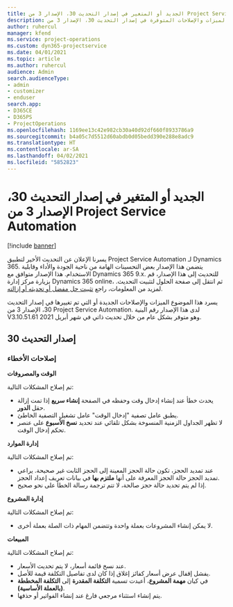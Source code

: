 ```yaml
---
title: الجديد أو المتغير في إصدار التحديث 30، الإصدار 3 من Project Service Automation
description: يسرد هذا الموضوع الميزات والإصلاحات المتوفرة في إصدار التحديث 30، الإصدار 3 من Project Service Automation‬.
author: ruhercul
manager: kfend
ms.service: project-operations
ms.custom: dyn365-projectservice
ms.date: 04/01/2021
ms.topic: article
ms.author: ruhercul
audience: Admin
search.audienceType:
- admin
- customizer
- enduser
search.app:
- D365CE
- D365PS
- ProjectOperations
ms.openlocfilehash: 1169ee13c42e982cb30a40d92df660f8933786a9
ms.sourcegitcommit: b4a05c7d5512d60abdb0d05bedd390e288e8adc9
ms.translationtype: HT
ms.contentlocale: ar-SA
ms.lasthandoff: 04/02/2021
ms.locfileid: "5852823"
---
```

# <a name="whats-new-or-changed-in-project-service-automation-update-release-30-v3"></a>الجديد أو المتغير في إصدار التحديث 30، الإصدار 3 من Project Service Automation

[!include [banner](../includes/psa-now-project-operations.md)]

يسرنا الإعلان عن التحديث الأخير لتطبيق Project Service Automation لـ Dynamics 365. يتضمن هذا الإصدار بعض التحسينات الهامة من ناحية الجودة والأداء وقابلية الاستخدام. هذا الإصدار متوافق مع Dynamics 365 9.x. للتحديث إلى هذا الإصدار، قم بزيارة مركز إدارة Dynamics 365 online، ثم انتقل إلى صفحة الحلول لتثبيت التحديث. لمزيد من المعلومات، راجع [تثبيت حل مفضل أو تحديثه أو إزالته](https://docs.microsoft.com/power-platform/admin/install-remove-preferred-solution).

يسرد هذا الموضوع الميزات والإصلاحات الجديدة أو التي تم تغييرها في إصدار التحديث 30، الإصدار 3 من Project Service Automation‬. لدى هذا الإصدار رقم البنية V3.10.51.61 وهو متوفر بشكل عام من خلال تحديث ذاتي في شهر أبريل 2021.

## <a name="update-release-30"></a>إصدار التحديث 30

### <a name="bug-fixes"></a>إصلاحات الأخطاء

**الوقت والمصروفات**

تم إصلاح المشكلات التالية:

- يحدث خطأ عند إنشاء إدخال وقت وحفظه في الصفحة **إنشاء سريع** إذا تمت إزالة حقل **الدور**.
- يطبق عامل تصفية "إدخال الوقت" عامل تشغيل التصفية الخاطئ.
- لا تظهر الجداول الزمنية المنسوخة بشكل تلقائي عند تحديد **نسخ الأسبوع** على عنصر تحكم إدخال الوقت.

**إدارة الموارد**

تم إصلاح المشكلات التالية:

- عند تمديد الحجز، تكون حالة الحجز المعينة إلى الحجز الثابت غير صحيحة. يراعي تمديد الحجز حالة الحجز المعرفة على أنها **ملتزم بها** في بيانات تعريف إعداد الحجز.
- إذا لم يتم تحديد حالة حجز صالحة، لا تتم ترجمة رسالة الخطأ على نحو صحيح.

**إدارة المشروع**

تم إصلاح المشكلات التالية:

- لا يمكن إنشاء المشروعات بعملة واحدة وتتضمن المهام ذات الصلة بعملة أخرى.

**‏المبيعات**

تم إصلاح المشكلات التالية:

- عند نسخ قائمة أسعار، لا يتم تحديث الأسعار.
- يفشل إقفال عرض أسعار كفائز إغلاق إذا كان لدى تفاصيل التكلفة قيمة للأصل.
- في كيان **مهمة المشروع**، أعيدت تسمية **التكلفة المقدرة** إلى **التكلفة المخططة (بالعملة الأساسية)**.
- يتم إنشاء استثناء مرجعي فارغ عند إنشاء الفواتير أو حذفها.
